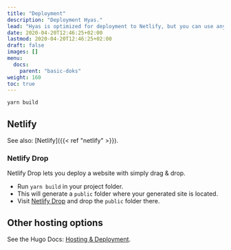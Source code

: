```yaml
---
title: "Deployment"
description: "Deployment Hyas."
lead: "Hyas is optimized for deployment to Netlify, but you can use any other static web host if you prefer."
date: 2020-04-20T12:46:25+02:00
lastmod: 2020-04-20T12:46:25+02:00
draft: false
images: []
menu: 
  docs:
    parent: "basic-doks"
weight: 160
toc: true
---
```


```bash
yarn build
```

## Netlify

See also: [Netlify]({{< ref "netlify" >}}).

### Netlify Drop

Netlify Drop lets you deploy a website with simply drag & drop.

- Run `yarn build` in your project folder.
- This will generate a `public` folder where your generated site is located.
- Visit [Netlify Drop](https://app.netlify.com/drop) and drop the `public` folder there.

## Other hosting options

See the Hugo Docs: [Hosting & Deployment](https://gohugo.io/hosting-and-deployment/).
